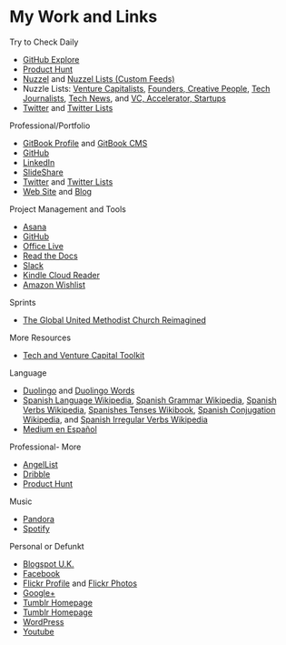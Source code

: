 # My Work and Links

Try to Check Daily
*   [GitHub Explore](https://github.com/explore)
*   [Product Hunt](https://www.producthunt.com)
*   [Nuzzel](nuzzel.com/KatiMichel) and [Nuzzel Lists (Custom Feeds)](http://nuzzel.com/KatiMichel/customfeeds)
*   Nuzzle Lists: [Venture Capitalists](http://nuzzel.com/KatiMichel/venture-capitalists), [Founders, Creative People](http://nuzzel.com/KatiMichel/founders-creative-people), [Tech Journalists](http://nuzzel.com/katimichel/tech-journalists), [Tech News](http://nuzzel.com/katimichel/tech-news), and [VC, Accelerator, Startups](http://nuzzel.com/katimichel/vc-accelerator-startups)
*   [Twitter](https://twitter.com/KatiMichel) and [Twitter Lists](https://twitter.com/KatiMichel/lists)

Professional/Portfolio
*   [GitBook Profile](http://katherinemichel.gitbooks.io) and [GitBook CMS](https://www.gitbook.com/book/katherinemichel)
*   [GitHub](https://github.com/KatherineMichel)
*   [LinkedIn](http://www.linkedin.com/in/katherinemichel)
*   [SlideShare](http://www.slideshare.net/KatiMichel)
*   [Twitter](https://twitter.com/KatiMichel) and [Twitter Lists](https://twitter.com/KatiMichel/lists)
*   [Web Site](http://katherinemichel.github.io) and [Blog](http://katherinemichel.github.io/blog) 

Project Management and Tools
*   [Asana](https://app.asana.com/0/31099737955561/31099737955561)
*   [GitHub](https://github.com/KatherineMichel) 
*   [Office Live](https://office.live.com)
*   [Read the Docs](https://readthedocs.org/profiles/KatherineMichel)
*   [Slack](https://katherinemichel.slack.com)
*   [Kindle Cloud Reader](https://read.amazon.com)
*   [Amazon Wishlist](http://www.amazon.com/gp/registry/wishlist)

Sprints
*   [The Global United Methodist Church Reimagined](https://www.gitbook.com/book/katherinemichel/the-global-united-methodist-church-reimagined/details)

More Resources
*   [Tech and Venture Capital Toolkit](https://github.com/KatherineMichel/tech-and-venture-capital-toolkit)

Language
*   [Duolingo](https://www.duolingo.com/KatherineMichel) and [Duolingo Words](https://www.duolingo.com/words)
*   [Spanish Language Wikipedia](https://en.wikipedia.org/wiki/Spanish_language), [Spanish Grammar Wikipedia](https://en.wikipedia.org/wiki/Spanish_grammar), [Spanish Verbs Wikipedia](https://en.wikipedia.org/wiki/Spanish_verbs), [Spanishes Tenses Wikibook](https://en.wikibooks.org/wiki/Spanish/Tenses), [Spanish Conjugation Wikipedia](https://en.wikipedia.org/wiki/Spanish_conjugation), and [Spanish Irregular Verbs Wikipedia](https://en.wikipedia.org/wiki/Spanish_irregular_verbs)
*   [Medium en Español](https://medium.com/espanol)

Professional- More
*   [AngelList](https://angel.co/katimichel)
*   [Dribble](https://dribbble.com/KatherineMichel)
*   [Product Hunt](http://www.producthunt.com/katimichel)

Music
*   [Pandora](http://www.pandora.com/profile/kthrnmichel)
*   [Spotify](http://open.spotify.com/user/1111062770) 

Personal or Defunkt
*   [Blogspot U.K.](http://katherinemichel.blogspot.co.uk) 
*   [Facebook](https://facebook.com/katherine.michel.5) 
*   [Flickr Profile](https://www.flickr.com/people/katherinemichel) and [Flickr Photos](https://www.flickr.com/photos/katherinemichel)
*   [Google+](https://plus.google.com/u/0/112490330070859885485)
*   [Tumblr Homepage](http://katimichel.tumblr.com) 
*   [Tumblr Homepage](http://katherineeileenmichel.tumblr.com)
*   [WordPress](https://katherinemichel.wordpress.com)
*   [Youtube](http://www.youtube.com/user/KatiEileen1)
